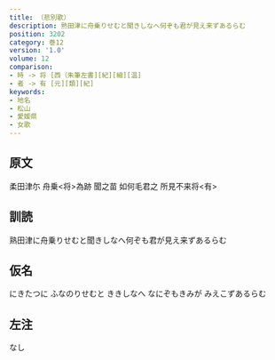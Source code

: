 ```yaml
---
title: （悲別歌）
description: 熟田津に舟乗りせむと聞きしなへ何ぞも君が見え来ずあるらむ
position: 3202
category: 巻12
version: '1.0'
volume: 12
comparison:
- 時 -> 将 [西（朱筆左書][紀][細][温]
- 者 -> 有 [元][類][紀]
keywords:
- 地名
- 松山
- 愛媛県
- 女歌
---
```


## 原文

柔田津尓 舟乗<将>為跡 聞之苗 如何毛君之 所見不来将<有>

## 訓読

熟田津に舟乗りせむと聞きしなへ何ぞも君が見え来ずあるらむ

## 仮名

にきたつに ふなのりせむと ききしなへ なにぞもきみが みえこずあるらむ

## 左注

なし
